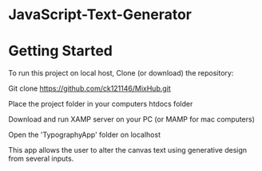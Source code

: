 # JavaScript-Text-Generator

# Getting Started

To run this project on local host, Clone (or download) the repository:

Git clone https://github.com/ck121146/MixHub.git

Place the project folder in your computers htdocs folder

Download and run XAMP server on your PC (or MAMP for mac computers)

Open the 'TypographyApp' folder on localhost

This app allows the user to alter the canvas text using generative design from several inputs.
